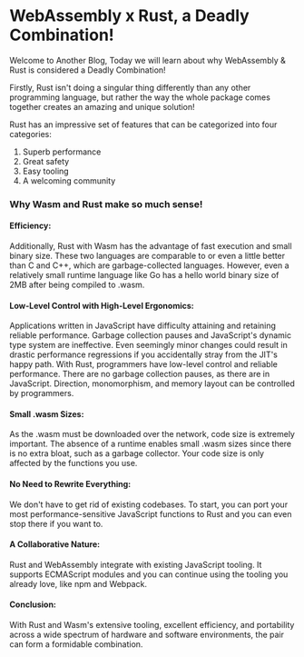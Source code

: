 # WebAssembly x Rust, a Deadly Combination!


Welcome to Another Blog, Today we will learn about why WebAssembly & Rust is considered a Deadly Combination!

Firstly, Rust isn't doing a singular thing differently than any other programming language, but rather the way the whole package comes together creates an amazing and unique solution! 

Rust has an impressive set of features that can be categorized into four categories:

1. Superb performance
2. Great safety
3. Easy tooling
4. A welcoming community


### Why Wasm and Rust make so much sense!

#### Efficiency:
Additionally, Rust with Wasm has the advantage of fast execution and small binary size. These two languages are comparable to or even a little better than C and C++, which are garbage-collected languages. However, even a relatively small runtime language like Go has a hello world binary size of 2MB after being compiled to .wasm.

#### Low-Level Control with High-Level Ergonomics:
Applications written in JavaScript have difficulty attaining and retaining reliable performance. Garbage collection pauses and JavaScript's dynamic type system are ineffective. Even seemingly minor changes could result in drastic performance regressions if you accidentally stray from the JIT's happy path.
With Rust, programmers have low-level control and reliable performance. There are no garbage collection pauses, as there are in JavaScript. Direction, monomorphism, and memory layout can be controlled by programmers.

#### Small .wasm Sizes:
As the .wasm must be downloaded over the network, code size is extremely important. The absence of a runtime enables small .wasm sizes since there is no extra bloat, such as a garbage collector. Your code size is only affected by the functions you use.

#### No Need to Rewrite Everything:
We don't have to get rid of existing codebases. To start, you can port your most performance-sensitive JavaScript functions to Rust and you can even stop there if you want to.

#### A Collaborative Nature:
Rust and WebAssembly integrate with existing JavaScript tooling. It supports ECMAScript modules and you can continue using the tooling you already love, like npm and Webpack.

#### Conclusion:
With Rust and Wasm's extensive tooling, excellent efficiency, and portability across a wide spectrum of hardware and software environments, the pair can form a formidable combination. 
